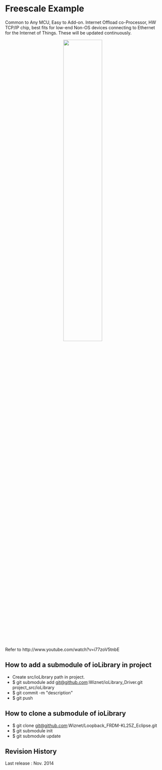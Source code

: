 # Freescale Example
Common to Any MCU, Easy to Add-on. Internet Offload co-Processor, HW TCP/IP chip, 
best fits for low-end Non-OS devices connecting to Ethernet for the Internet of Things. These will be updated continuously.

<!-- FRDM-KL25Z+WIZ550io pic -->
<p align="center">
  <img width="50%" src="http://developer.mbed.org/media/uploads/bingdo/kl25z-wiz550io_image.jpg" />
</p>
Refer to http://www.youtube.com/watch?v=i77zoV5tnbE

## How to add a submodule of ioLibrary in project
- Create src/ioLibrary path in project.
- $ git submodule add git@github.com:Wiznet/ioLibrary_Driver.git project_src/ioLibrary
- $ git commit -m "description"
- $ git push

## How to clone a submodule of ioLibrary
- $ git clone git@github.com:Wiznet/Loopback_FRDM-KL25Z_Eclipse.git
- $ git submodule init
- $ git submodule update

## Revision History
Last release : Nov. 2014

